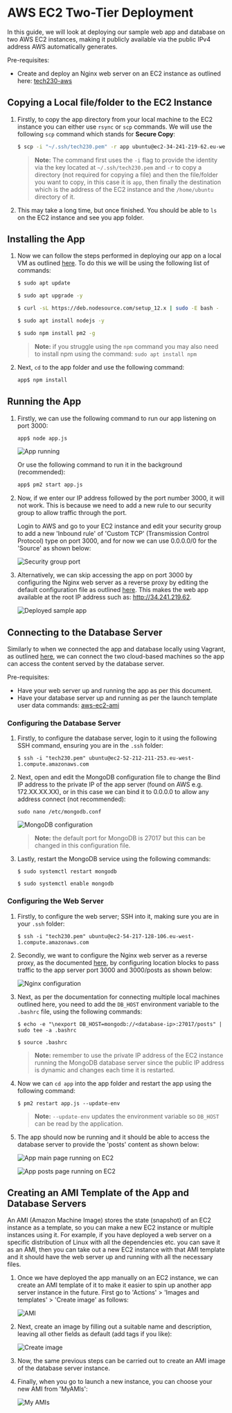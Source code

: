 # AWS EC2 Two-Tier Deployment

In this guide, we will look at deploying our sample web app and database on two AWS EC2 instances, making it publicly available via the public IPv4 address AWS automatically generates.

Pre-requisites:

- Create and deploy an Nginx web server on an EC2 instance as outlined here: [tech230-aws](https://github.com/bradley-woods/tech230-aws/blob/main/aws-ec2-setup.md)

## Copying a Local file/folder to the EC2 Instance

1. Firstly, to copy the app directory from your local machine to the EC2 instance you can either use `rsync` or `scp` commands. We will use the following `scp` command which stands for **Secure Copy**:

    ```bash
    $ scp -i "~/.ssh/tech230.pem" -r app ubuntu@ec2-34-241-219-62.eu-west-1.compute.amazonaws.com:/home/ubuntu
    ```

    > **Note:** The command first uses the `-i` flag to provide the identity via the key located at `~/.ssh/tech230.pem` and `-r` to copy a directory (not required for copying a file) and then the file/folder you want to copy, in this case it is `app`, then finally the destination which is the address of the EC2 instance and the `/home/ubuntu` directory of it.

2. This may take a long time, but once finished. You should be able to `ls` on the EC2 instance and see you app folder.

## Installing the App

1. Now we can follow the steps performed in deploying our app on a local VM as outlined [here](https://github.com/bradley-woods/tech230-app-deployment). To do this we will be using the following list of commands:

    ```bash
    $ sudo apt update

    $ sudo apt upgrade -y

    $ curl -sL https://deb.nodesource.com/setup_12.x | sudo -E bash -

    $ sudo apt install nodejs -y

    $ sudo npm install pm2 -g
    ```

    > **Note:** if you struggle using the `npm` command you may also need to install npm using the command: `sudo apt install npm`

2. Next, `cd` to the app folder and use the following command:

    ```bash
    app$ npm install
    ```

## Running the App

1. Firstly, we can use the following command to run our app listening on port 3000:

    ```bash
    app$ node app.js
    ```

    ![App running](images/app-running.png)

    Or use the following command to run it in the background (recommended):

    ```bash
    app$ pm2 start app.js
    ```

2. Now, if we enter our IP address followed by the port number 3000, it will not work. This is because we need to add a new rule to our security group to allow traffic through the port.

    Login to AWS and go to your EC2 instance and edit your security group to add a new 'Inbound rule' of 'Custom TCP' (Transmission Control Protocol) type on port 3000, and for now we can use 0.0.0.0/0 for the 'Source' as shown below:

    ![Security group port](images/sg-port-3000.png)

3. Alternatively, we can skip accessing the app on port 3000 by configuring the Nginx web server as a reverse proxy by editing the default configuration file as outlined [here](https://github.com/bradley-woods/tech230-reverse-proxy). This makes the web app available at the root IP address such as: <http://34.241.219.62>.

    ![Deployed sample app](images/aws-app-deployment.png)

## Connecting to the Database Server

Similarly to when we connected the app and database locally using Vagrant, as outlined [here](https://github.com/bradley-woods/tech230-multimachine), we can connect the two cloud-based machines so the app can access the content served by the database server.

Pre-requisites:

- Have your web server up and running the app as per this document.
- Have your database server up and running as per the launch template user data commands: [aws-ec2-ami](https://github.com/bradley-woods/tech230-aws/blob/main/aws-ec2-ami.md)

### Configuring the Database Server

1. Firstly, to configure the database server, login to it using the following SSH command, ensuring you are in the `.ssh` folder:

    ```console
    $ ssh -i "tech230.pem" ubuntu@ec2-52-212-211-253.eu-west-1.compute.amazonaws.com
    ```

2. Next, open and edit the MongoDB configuration file to change the Bind IP address to the private IP of the app server (found on AWS e.g. 172.XX.XX.XX), or in this case we can bind it to 0.0.0.0 to allow any address connect (not recommended):

    ```console
    sudo nano /etc/mongodb.conf
    ```

    ![MongoDB configuration](images/mongodb-config.png)

    > **Note:** the default port for MongoDB is 27017 but this can be changed in this configuration file.

3. Lastly, restart the MongoDB service using the following commands:

    ```console
    $ sudo systemctl restart mongodb

    $ sudo systemctl enable mongodb
    ```

### Configuring the Web Server

1. Firstly, to configure the web server; SSH into it, making sure you are in your `.ssh` folder:

    ```console
    $ ssh -i "tech230.pem" ubuntu@ec2-54-217-128-106.eu-west-1.compute.amazonaws.com
    ```

2. Secondly, we want to configure the Nginx web server as a reverse proxy, as the documented [here](https://github.com/bradley-woods/tech230-reverse-proxy), by configuring location blocks to pass traffic to the app server port 3000 and 3000/posts as shown below:

    ![Nginx configuration](images/nginx-config.png)

3. Next, as per the documentation for connecting multiple local machines outlined here, you need to add the `DB_HOST` environment variable to the `.bashrc` file, using the following commands:

    ```console
    $ echo -e "\nexport DB_HOST=mongodb://<database-ip>:27017/posts" | sudo tee -a .bashrc

    $ source .bashrc
    ```

    > **Note:** remember to use the private IP address of the EC2 instance running the MongoDB database server since the public IP address is dynamic and changes each time it is restarted.

4. Now we can `cd app` into the app folder and restart the app using the following command:

    ```console
    $ pm2 restart app.js --update-env
    ```

    > **Note:** `--update-env` updates the environment variable so `DB_HOST` can be read by the application.

5. The app should now be running and it should be able to access the database server to provide the 'posts' content as shown below:

    ![App main page running on EC2](images/aws-app-page.png)

    ![App posts page running on EC2](images/aws-posts-page.png)

## Creating an AMI Template of the App and Database Servers

An AMI (Amazon Machine Image) stores the state (snapshot) of an EC2 instance as a template, so you can make a new EC2 instance or multiple instances using it. For example, if you have deployed a web server on a specific distribution of Linux with all the dependencies etc. you can save it as an AMI, then you can take out a new EC2 instance with that AMI template and it should have the web server up and running with all the necessary files.

1. Once we have deployed the app manually on an EC2 instance, we can create an AMI template of it to make it easier to spin up another app server instance in the future. First go to 'Actions' > 'Images and templates' > 'Create image' as follows:

    ![AMI](images/create_image.png)

2. Next, create an image by filling out a suitable name and description, leaving all other fields as default (add tags if you like):

    ![Create image](images/create_image2.png)

3. Now, the same previous steps can be carried out to create an AMI image of the database server instance.

4. Finally, when you go to launch a new instance, you can choose your new AMI from 'MyAMIs':

    ![My AMIs](images/aws_ami.png)
